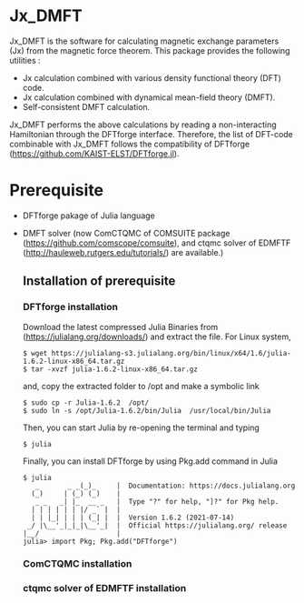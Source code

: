 # Jx_DMFT
Jx_DMFT is the software for calculating magnetic exchange parameters (Jx) from the magnetic force theorem. 
This package provides the following utilities :

* Jx calculation combined with various density functional theory (DFT) code.
* Jx calculation combined with dynamical mean-field theory (DMFT).
* Self-consistent DMFT calculation.

Jx_DMFT performs the above calculations by reading a non-interacting Hamiltonian through the DFTforge interface. Therefore, the list of DFT-code combinable with Jx_DMFT follows the compatibility of DFTforge (https://github.com/KAIST-ELST/DFTforge.jl).

# Prerequisite
* DFTforge pakage of Julia language
* DMFT solver (now ComCTQMC of COMSUITE package (https://github.com/comscope/comsuite), and ctqmc solver of EDMFTF (http://hauleweb.rutgers.edu/tutorials/) are available.)

  ## Installation of prerequisite
    ### DFTforge installation
    Download the latest compressed Julia Binaries from (https://julialang.org/downloads/) and extract the file. For Linux system,
    ```
    $ wget https://julialang-s3.julialang.org/bin/linux/x64/1.6/julia-1.6.2-linux-x86_64.tar.gz
    $ tar -xvzf julia-1.6.2-linux-x86_64.tar.gz
    ```
    and, copy the extracted folder to /opt and make a symbolic link
    ```
    $ sudo cp -r Julia-1.6.2  /opt/
    $ sudo ln -s /opt/Julia-1.6.2/bin/Julia  /usr/local/bin/Julia
    ```
    Then, you can start Julia by re-opening the terminal and typing
    ```
    $ julia
    ```
    Finally, you can install DFTforge by using Pkg.add command in Julia
    ```
    $ julia
       _       _ _(_)_     |  Documentation: https://docs.julialang.org
      (_)     | (_) (_)    |
       _ _   _| |_  __ _   |  Type "?" for help, "]?" for Pkg help.
      | | | | | | |/ _` |  |
      | | |_| | | | (_| |  |  Version 1.6.2 (2021-07-14)
     _/ |\__'_|_|_|\__'_|  |  Official https://julialang.org/ release
    |__/                   |
    julia> import Pkg; Pkg.add("DFTforge")
    ```
    
    ### ComCTQMC installation
    
    
    ### ctqmc solver of EDMFTF installation
    
